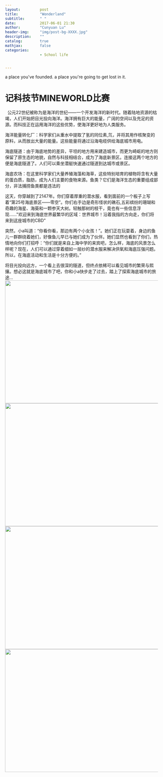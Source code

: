 ```yaml
---
layout:         post
title:          "Wonderland"
subtitle:       " "
date:           2017-06-01 21:30
author:         "Cunyuan Lu"
header-img:     "img/post-bg-XXXX.jpg"
description:    ""
catalog:        true
mathjax:        false
categories:     
                - School life


---
```





a place you've founded.
a place you're going to get lost in it.

# 记科技节MINEWORLD比赛   
   
   公元22世纪被称为是海洋的世纪——一个开发海洋的新时代。随着陆地资源的枯竭，人们开始把目光投向海洋。海洋拥有巨大的能量，广阔的空间以及充足的资源。而科技正在运用海洋的这些优势，使海洋更好地为人类服务。
   <p>海洋能量转化厂：科学家们从重水中提取了氢的同位素,氘，并将其用作核聚变的原料，从而放出大量的能量。这些能量将通过沿海电缆供给海底城市用电。
   <p>海底隧道：由于海底地势的差异，平坦的地方用来建造城市，而更为崎岖的地方则保留了原生态的地貌，自然与科技相结合，成为了海底新景区。连接这两个地方的便是海底隧道了。人们可以乘坐潜艇快速通过隧道到达城市或景区。
    <p>海底农场：在这里科学家们大量养殖海藻和海草，这些特别培育的植物将含有大量的蛋白质，脂肪，成为人们主要的食物来源。鱼类？它们是海洋生态的重要组成部分，非法捕捞鱼类都是违法的
   <p>这天，你穿越到了2147年。你们穿着厚重的潜水服，看到面前的一个板子上写着“第25号海底景区——零空”。你们右手边是奇形怪状的礁石,五彩缤纷的珊瑚和奇趣的海星、海葵和一颗参天大树。轻触那树的枝干，竟也有一些信息浮现......"欢迎来到海底世界最繁华的区域：世界城市！沿着我指的方向走，你们将来到这座城市的CBD"
   <p>突然，小a叫道：“你看你看，那边有两个小女孩！”。她们正在玩耍着，身边的鱼儿一群群绕着她们，好像鱼儿早已与她们成为了伙伴。她们显然也看到了你们，热情地向你们打招呼：“你们就是来自上海中学的来宾吧，怎么样，海底的风景怎么样呢？现在，人们可以通过穿着细如一层纱的潜水服来解决供氧和海底压强问题。所以，在海底活动和生活是十分方便的。”
   <p>将目光投向远方，一个看上去很深的隧道，但终点依稀可以看见城市的繁荣与熙攘。想必这就是海底城市了吧，你和小a快步走了过去，踏上了探索海底城市的旅途…

<img src="http://www.z4a.net/images/2017/07/08/IMG_20170517_2114470.jpg" width="540" height="405" />
<img src="http://www.z4a.net/images/2017/07/08/IMG_20170524_130904.jpg" width="540" height="405" />
<img src="http://www.z4a.net/images/2017/07/08/IMG_20170524_183144.jpg" width="540" height="405" />
<img src="http://www.z4a.net/images/2017/07/08/IMG_20170524_123105.jpg" width="540" height="405" />

